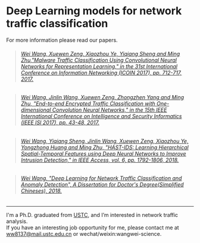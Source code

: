 # Deep Learning models for network traffic classification

For more information please read our papers.<br>

> ###### [Wei Wang, Xuewen Zeng, Xiaozhou Ye, Yiqiang Sheng and Ming Zhu,"Malware Traffic Classification Using Convolutional Neural Networks for Representation Learning," in the 31st International Conference on Information Networking (ICOIN 2017), pp. 712-717, 2017.](https://ieeexplore.ieee.org/document/7899588)

> ###### [Wei Wang, Jinlin Wang, Xuewen Zeng, Zhongzhen Yang and Ming Zhu, "End-to-end Encrypted Traffic Classification with One-dimensional Convolution Neural Networks," in the 15th IEEE International Conference on Intelligence and Security Informatics (IEEE ISI 2017), pp. 43-48, 2017.](https://ieeexplore.ieee.org/document/8004872/) 

> ###### [Wei Wang, Yiqiang Sheng, Jinlin Wang, Xuewen Zeng, Xiaozhou Ye, Yongzhong Huang and Ming Zhu, "HAST-IDS: Learning Hierarchical Spatial-Temporal Features using Deep Neural Networks to Improve Intrusion Detection," in IEEE Access, vol. 6, pp. 1792-1806, 2018.](https://ieeexplore.ieee.org/document/8171733/)

> ###### [Wei Wang, "Deep Learning for Network Traffic Classification and Anomaly Detection", A Dissertation for Doctor's Degree(Simplified Chineses), 2018.](https://kns.cnki.net/kcms/detail/detail.aspx?dbcode=CDFD&dbname=CDFDLAST2018&filename=1018088279.nh&uniplatform=NZKPT&v=p9e7dmiK6pFYHhd0_6XZhKX-LT1BBgUj_Wa-1YaDoAChcp9dIwcBRmTU8zHQl74l)
---
I'm a Ph.D. graduated from [USTC](http://en.ustc.edu.cn), and I’m interested in network traffic analysis.<br> 
If you have an interesting job opportunity for me, please contact me at [ww8137@mail.ustc.edu.cn](ww8137@mail.ustc.edu.cn) or wechat/weixin:wangwei-science.

